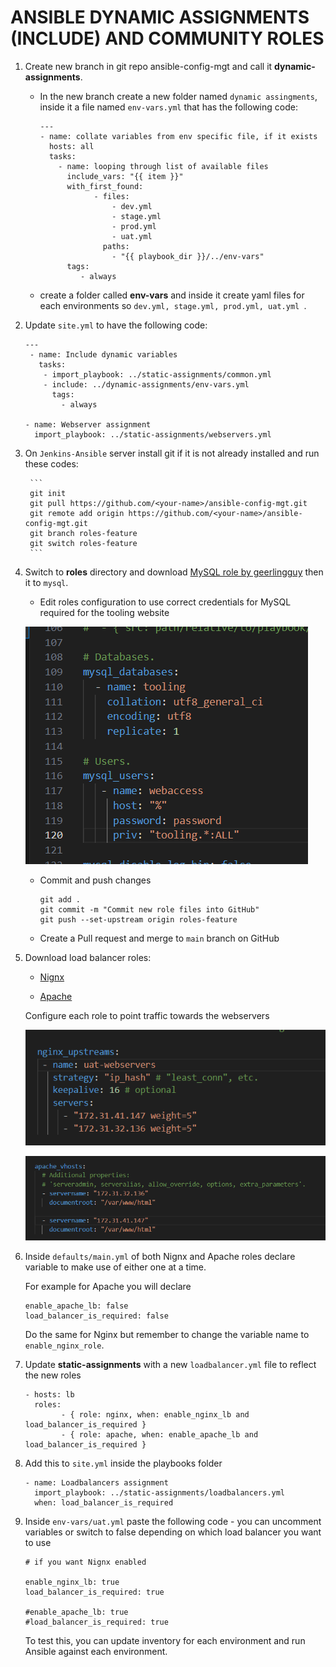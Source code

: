 # ANSIBLE DYNAMIC ASSIGNMENTS (INCLUDE) AND COMMUNITY ROLES

1. Create new branch in git repo ansible-config-mgt and call it **dynamic-assignments**.

    - In the new branch create a new folder named `dynamic assingments`, inside it a file named `env-vars.yml` that has the following code:

        ```
        ---
        - name: collate variables from env specific file, if it exists
          hosts: all
          tasks:
            - name: looping through list of available files
              include_vars: "{{ item }}"
              with_first_found:
                    - files:
                        - dev.yml
                        - stage.yml
                        - prod.yml
                        - uat.yml
                      paths:
                        - "{{ playbook_dir }}/../env-vars"
              tags:
                 - always
        ```

    - create a folder called **env-vars** and inside it create yaml files for each environments so `dev.yml, stage.yml, prod.yml, uat.yml `.


2. Update `site.yml` to have the following code:

    ```
    ---
     - name: Include dynamic variables 
       tasks:
        - import_playbook: ../static-assignments/common.yml 
        - include: ../dynamic-assignments/env-vars.yml
          tags:
            - always

    - name: Webserver assignment
      import_playbook: ../static-assignments/webservers.yml
    ```


3. On `Jenkins-Ansible` server install git if it is not already installed and run these codes:

        ```
        git init
        git pull https://github.com/<your-name>/ansible-config-mgt.git
        git remote add origin https://github.com/<your-name>/ansible-config-mgt.git
        git branch roles-feature
        git switch roles-feature
        ```


4. Switch to **roles** directory and download [MySQL role by geerlingguy](https://galaxy.ansible.com/geerlingguy/mysql) then it to `mysql`.

    - Edit roles configuration to use correct credentials for MySQL required for the tooling website

    ![tooling credentials](../screenshots/screenshots_13/users_mysql_role.png)
   
   - Commit and push changes

        ```
        git add .
        git commit -m "Commit new role files into GitHub"
        git push --set-upstream origin roles-feature
        ```

    - Create a Pull request and merge to `main` branch on GitHub

5. Download load balancer roles: 

    - [Nignx](https://galaxy.ansible.com/geerlingguy/nginx)

    - [Apache](https://galaxy.ansible.com/geerlingguy/apache)

    Configure each role to point traffic towards the webservers

    ![nginx](../screenshots/screenshots_13/nginx_config.png)

    ![apache](../screenshots/screenshots_13/apache_config.png)

6. Inside `defaults/main.yml` of both Nignx and Apache roles declare variable to make use of either one at a time. 

    For example for Apache you will declare

    ```
    enable_apache_lb: false
    load_balancer_is_required: false
    ```

    Do the same for Nginx but remember to change the variable name to `enable_nginx_role`.


7. Update **static-assignments** with a new `loadbalancer.yml` file to reflect the new roles

    ```
    - hosts: lb
      roles:
            - { role: nginx, when: enable_nginx_lb and load_balancer_is_required }
            - { role: apache, when: enable_apache_lb and load_balancer_is_required }
    ```


8. Add this to `site.yml` inside the playbooks folder

    ```
    - name: Loadbalancers assignment
      import_playbook: ../static-assignments/loadbalancers.yml
      when: load_balancer_is_required 
    ```

9. Inside `env-vars/uat.yml` paste the following code - you can uncomment variables or switch to false depending on which load balancer you want to use 
    
    ```
    # if you want Nignx enabled

    enable_nginx_lb: true
    load_balancer_is_required: true

    #enable_apache_lb: true
    #load_balancer_is_required: true
    ```
    To test this, you can update inventory for each environment and run Ansible against each environment.